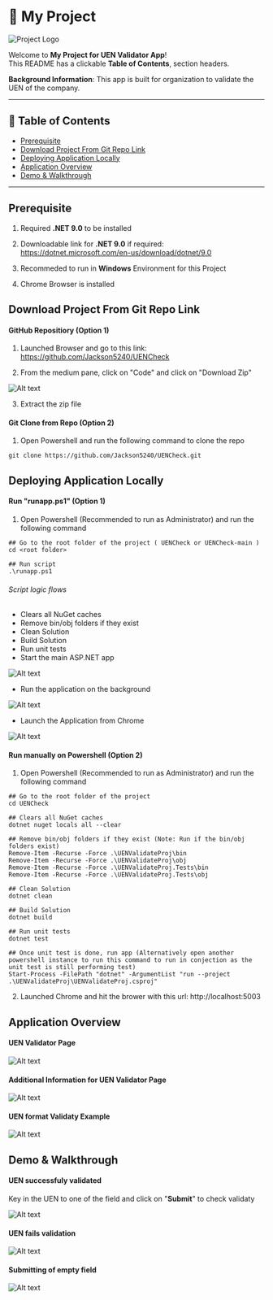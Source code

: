 # 🚀 My Project

![Project Logo](images/logo_checked.png)

Welcome to **My Project for UEN Validator App**!  
This README has a clickable **Table of Contents**, section headers. 

**Background Information**: This app is built for organization to validate the UEN of the company. 

---

## 📑 Table of Contents
- [Prerequisite](#prerequisite)
- [Download Project From Git Repo Link](#download-project-from-git-repo-link)
- [Deploying Application Locally](#deploying-application-locally)
- [Application Overview](#application-overview)
- [Demo & Walkthrough](#demo--walkthrough)

---

## Prerequisite

1) Required **.NET 9.0** to be installed

2) Downloadable link for **.NET 9.0** if required: https://dotnet.microsoft.com/en-us/download/dotnet/9.0

3) Recommeded to run in **Windows** Environment for this Project

4) Chrome Browser is installed

## Download Project From Git Repo Link

#### GitHub Repositiory (Option 1)

1) Launched Browser and go to this link: https://github.com/Jackson5240/UENCheck

2) From the medium pane, click on "Code" and click on "Download Zip"

![Alt text](images/github_pull_proj.png)

3) Extract the zip file

#### Git Clone from Repo (Option 2)

1) Open Powershell and run the following command to clone the repo

```
git clone https://github.com/Jackson5240/UENCheck.git
```

## Deploying Application Locally

#### Run "runapp.ps1" (Option 1)

1) Open Powershell (Recommended to run as Administrator) and run the following command

```
## Go to the root folder of the project ( UENCheck or UENCheck-main )
cd <root folder>

## Run script
.\runapp.ps1
```
###### Script logic flows
 - Clears all NuGet caches
 - Remove bin/obj folders if they exist
 - Clean Solution
 - Build Solution
 - Run unit tests
 - Start the main ASP.NET app

![Alt text](images/run_unit_test.png)

 - Run the application on the background

![Alt text](images/run_app_background.png)

 - Launch the Application from Chrome

![Alt text](images/app_launched_in_chrome.png)

#### Run manually on Powershell (Option 2)

1) Open Powershell (Recommended to run as Administrator) and run the following command

```
## Go to the root folder of the project
cd UENCheck

## Clears all NuGet caches
dotnet nuget locals all --clear

## Remove bin/obj folders if they exist (Note: Run if the bin/obj folders exist)
Remove-Item -Recurse -Force .\UENValidateProj\bin
Remove-Item -Recurse -Force .\UENValidateProj\obj
Remove-Item -Recurse -Force .\UENValidateProj.Tests\bin
Remove-Item -Recurse -Force .\UENValidateProj.Tests\obj

## Clean Solution
dotnet clean

## Build Solution
dotnet build

## Run unit tests
dotnet test

## Once unit test is done, run app (Alternatively open another powershell instance to run this command to run in conjection as the unit test is still performing test)
Start-Process -FilePath "dotnet" -ArgumentList "run --project .\UENValidateProj\UENValidateProj.csproj"
```

2) Launched Chrome and hit the brower with this url: http://localhost:5003

## Application Overview

#### UEN Validator Page

![Alt text](images/app_launched_in_chrome.png)

#### Additional Information for UEN Validator Page

![Alt text](images/about_uen_validator.png)

#### UEN format Validaty Example

![Alt text](images/understand_uen_format.png)

## Demo & Walkthrough

#### UEN successfuly validated
Key in the UEN to one of the field and click on "**Submit**" to check validaty

![Alt text](images/uen_validated_pass.png)

#### UEN fails validation

![Alt text](images/uen_validate_fail.png)

#### Submitting of empty field

![Alt text](images/validate_empty_field.png)
